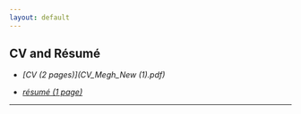 ```yaml
---
layout: default
---
```


## CV and Résumé

- *[CV (2 pages)](CV_Megh_New (1).pdf)*

- *[résumé (1 page)](Resume_Megh.pdf)*

---
